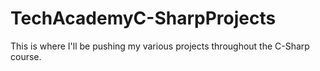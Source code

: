 # TechAcademyC-SharpProjects

This is where I'll be pushing my various projects throughout the C-Sharp course.
